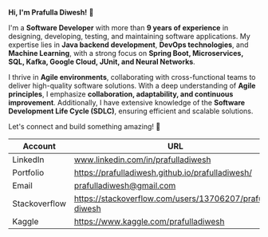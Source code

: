 **Hi, I'm Prafulla Diwesh!** 👋  

I'm a **Software Developer** with more than **9 years of experience** in designing, developing, testing, and maintaining software applications. My expertise lies in **Java backend development**, **DevOps technologies**, and **Machine Learning**, with a strong focus on **Spring Boot, Microservices, SQL, Kafka, Google Cloud, JUnit, and Neural Networks**.  

I thrive in **Agile environments**, collaborating with cross-functional teams to deliver high-quality software solutions. With a deep understanding of **Agile principles**, I emphasize **collaboration, adaptability, and continuous improvement**. Additionally, I have extensive knowledge of the **Software Development Life Cycle (SDLC)**, ensuring efficient and scalable solutions.  

Let's connect and build something amazing! 🚀  



Account | URL 
--- | ---
LinkedIn | www.linkedin.com/in/prafulladiwesh
Portfolio | https://prafulladiwesh.github.io/prafulladiwesh/
Email | prafulladiwesh@gmail.com
Stackoverflow | https://stackoverflow.com/users/13706207/prafulla-diwesh
Kaggle | https://www.kaggle.com/prafulladiwesh

<!--
**prafulladiwesh/prafulladiwesh** is a ✨ _special_ ✨ repository because its `README.md` (this file) appears on your GitHub profile.

Here are some ideas to get you started:

- 🔭 I’m currently working on ...
- 🌱 I’m currently learning ...
- 👯 I’m looking to collaborate on ...
- 🤔 I’m looking for help with ...
- 💬 Ask me about ...
- 📫 How to reach me: ...
- 😄 Pronouns: ...
- ⚡ Fun fact: ...
-->
